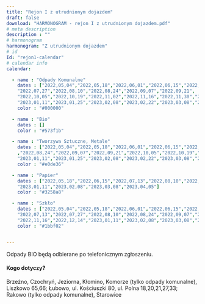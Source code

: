 ```yaml
---
title: "Rejon I z utrudnionym dojazdem"
draft: false
download: "HARMONOGRAM - rejon I z utrudnionym dojazdem.pdf"
# meta description
description : ""
# harmonogram
harmonogram: "Z utrudnionym dojazdem"
# id
Id: "rejon1-calendar"
# calendar info
calendar:

  - name : "Odpady Komunalne"
    dates : ["2022,05,04","2022,05,18","2022,06,01","2022,06,15","2022,06,29","2022,07,13",
    "2022,07,27","2022,08,10","2022,08,24","2022,09,07","2022,09,21",
    "2022,10,05","2022,10,19","2022,11,02","2022,11,16","2022,11,30","2022,12,14","2022,12,28",
    "2023,01,11","2023,01,25","2023,02,08","2023,02,22","2023,03,08","2023,03,22","2023,04,05","2023,04,19"]
    color : "#000000"

  - name : "Bio"
    dates : []
    color : "#573f1b"

  - name : "Tworzywa Sztuczne, Metale"
    dates : ["2022,05,04","2022,05,18","2022,06,01","2022,06,15","2022,06,29","2022,07,13","2022,07,27","2022,08,10"
    ,"2022,08,24","2022,09,07","2022,09,21","2022,10,05","2022,10,19","2022,11,02","2022,11,16","2022,11,30","2022,12,14","2022,12,28",
    "2023,01,11","2023,01,25","2023,02,08","2023,02,22","2023,03,08","2023,03,22","2023,04,05","2023,04,19"]
    color : "#e0de36"

  - name : "Papier"
    dates : ["2022,05,18","2022,06,15","2022,07,13","2022,08,10","2022,09,07","2022,10,05","2022,11,16","2022,12,14",
    "2023,01,11","2023,02,08","2023,03,08","2023,04,05"]
    color : "#3258a8"

  - name : "Szkło"
    dates : ["2022,05,04","2022,05,18","2022,06,01","2022,06,15","2022,06,29",
    "2022,07,13","2022,07,27","2022,08,10","2022,08,24","2022,09,07","2022,09,21","2022,10,19",
    "2022,11,16","2022,12,14","2023,01,11","2023,02,08","2023,03,08","2023,04,05"]
    color : "#1bbf02"


---
```

Odpady BIO będą odbierane po telefonicznym zgłoszeniu.

#### Kogo dotyczy?

Brzeźno, Czochryń, Jeziorna, Kłomino, Komorze (tylko odpady komunalne), Liszkowo 65,66; Łubowo, ul. Kościuszki 80, ul. Polna 18,20,21,27,33; Rakowo (tylko odpady komunalne), Starowice
